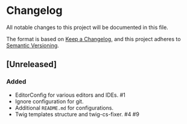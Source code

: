 # Changelog

All notable changes to this project will be documented in this file.

The format is based on [Keep a Changelog](https://keepachangelog.com/en/1.1.0/),
and this project adheres to [Semantic Versioning](https://semver.org/spec/v2.0.0.html).

## [Unreleased]

### Added

- EditorConfig for various editors and IDEs. #1
- Ignore configuration for git.
- Additional `README.md` for configurations.
- Twig templates structure and twig-cs-fixer. #4 #9
